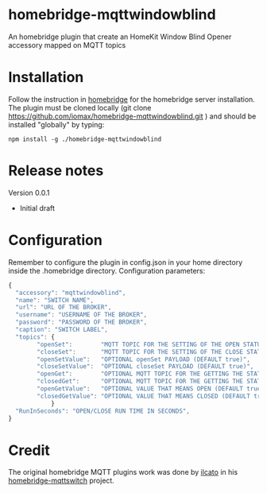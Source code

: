 # homebridge-mqttwindowblind
An homebridge plugin that create an HomeKit Window Blind Opener accessory mapped on MQTT topics

# Installation
Follow the instruction in [homebridge](https://www.npmjs.com/package/homebridge) for the homebridge server installation.
The plugin must be cloned locally (git clone https://github.com/iomax/homebridge-mqttwindowblind.git ) and should be installed "globally" by typing:

    npm install -g ./homebridge-mqttwindowblind
  
# Release notes
Version 0.0.1
+ Initial draft

# Configuration
Remember to configure the plugin in config.json in your home directory inside the .homebridge directory. Configuration parameters:
```javascript
{
  "accessory": "mqttwindowblind",
  "name": "SWITCH NAME",
  "url": "URL OF THE BROKER",
  "username": "USERNAME OF THE BROKER",
  "password": "PASSWORD OF THE BROKER",
  "caption": "SWITCH LABEL",
  "topics": {
		"openSet":        "MQTT TOPIC FOR THE SETTING OF THE OPEN STATUS",
		"closeSet":       "MQTT TOPIC FOR THE SETTING OF THE CLOSE STATUS",
		"openSetValue":   "OPTIONAL openSet PAYLOAD (DEFAULT true)",
		"closeSetValue":  "OPTIONAL closeSet PAYLOAD (DEFAULT true)",
		"openGet":        "OPTIONAL MQTT TOPIC FOR THE GETTING THE STATUS OF CLOSED SWITCH",
		"closedGet":      "OPTIONAL MQTT TOPIC FOR THE GETTING THE STATUS OF CLOSED SWITCH",
		"openGetValue":   "OPTIONAL VALUE THAT MEANS OPEN (DEFAULT true)",
		"closedGetValue": "OPTIONAL VALUE THAT MEANS CLOSED (DEFAULT true)",
            }
  "RunInSeconds": "OPEN/CLOSE RUN TIME IN SECONDS",
}
```

# Credit

The original homebridge MQTT plugins work was done by [ilcato](https://github.com/ilcato) in his [homebridge-mqttswitch](https://github.com/ilcato/homebridge-mqttswitch) project.


